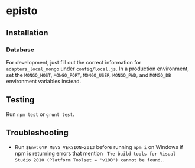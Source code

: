 # episto

## Installation

### Database

For development, just fill out the correct information for `adapters_local_mongo` under `config/local.js`. In a production environment, set the `MONGO_HOST`, `MONGO_PORT`, `MONGO_USER`, `MONGO_PWD`, and `MONGO_DB` environment variables instead.


## Testing

Run `npm test` or `grunt test`.

## Troubleshooting

* Run `$Env:GYP_MSVS_VERSION=2013` before running `npm i` on Windows if npm is returning errors that mention ` The build tools for Visual Studio 2010 (Platform Toolset = 'v100') cannot be found.`.